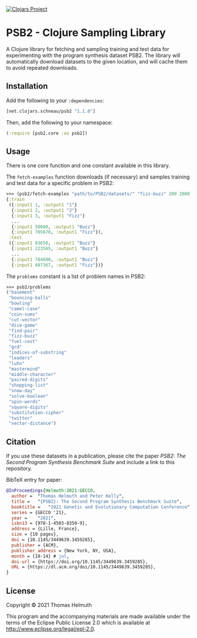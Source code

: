 [![Clojars Project](https://img.shields.io/clojars/v/net.clojars.schneau/psb2.svg)](https://clojars.org/net.clojars.schneau/psb2)

# PSB2 - Clojure Sampling Library

A Clojure library for fetching and sampling training and test data for experimenting with the program synthesis dataset PSB2. The library will automatically download datasets to the given location, and will cache them to avoid repeated downloads.

## Installation

Add the following to your `:dependencies`:

```clojure
[net.clojars.schneau/psb2 "1.1.0"]
```

Then, add the following to your namespace:

```clojure
(:require [psb2.core :as psb2])
```

## Usage

There is one core function and one constant available in this library.

The `fetch-examples` function downloads (if necessary) and samples training and test data for a specific problem in PSB2:

```clojure
>>> (psb2/fetch-examples "path/to/PSB2/datasets/" "fizz-buzz" 200 2000)
{:train
 ({:input1 1, :output1 "1"}
  {:input1 2, :output1 "2"}
  {:input1 3, :output1 "Fizz"}
  ...
  {:input1 50000, :output1 "Buzz"}
  {:input1 765678, :output1 "Fizz"}),
 :test
 ({:input1 83650, :output1 "Buzz"}
  {:input1 223565, :output1 "Buzz"}
  ...
  {:input1 784600, :output1 "Buzz"}
  {:input1 407367, :output1 "Fizz"})}
```

The `problems` constant is a list of problem names in PSB2:

```clojure
>>> psb2/problems
("basement"
 "bouncing-balls"
 "bowling"
 "camel-case"
 "coin-sums"
 "cut-vector"
 "dice-game"
 "find-pair"
 "fizz-buzz"
 "fuel-cost"
 "gcd"
 "indices-of-substring"
 "leaders"
 "luhn"
 "mastermind"
 "middle-character"
 "paired-digits"
 "shopping-list"
 "snow-day"
 "solve-boolean"
 "spin-words"
 "square-digits"
 "substitution-cipher"
 "twitter"
 "vector-distance")
```

## Citation

If you use these datasets in a publication, please cite the paper *PSB2: The Second Program Synthesis Benchmark Suite* and include a link to this repository.

BibTeX entry for paper:

```bibtex
@InProceedings{Helmuth:2021:GECCO,
  author =	"Thomas Helmuth and Peter Kelly",
  title =	"{PSB2}: The Second Program Synthesis Benchmark Suite",
  booktitle =	"2021 Genetic and Evolutionary Computation Conference",
  series = {GECCO '21},
  year = 	"2021",
  isbn13 = {978-1-4503-8350-9},
  address = {Lille, France},
  size = {10 pages},
  doi = {10.1145/3449639.3459285},
  publisher = {ACM},
  publisher_address = {New York, NY, USA},
  month = {10-14} # jul,
  doi-url = {https://doi.org/10.1145/3449639.3459285},
  URL = {https://dl.acm.org/doi/10.1145/3449639.3459285},
}
```

## License

Copyright © 2021 Thomas Helmuth

This program and the accompanying materials are made available under the
terms of the Eclipse Public License 2.0 which is available at
http://www.eclipse.org/legal/epl-2.0.
